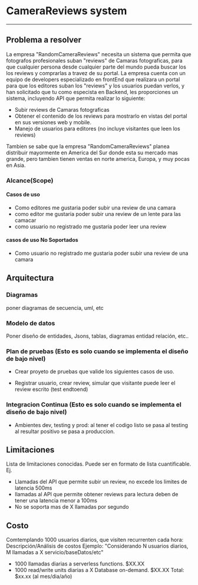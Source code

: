 
# CameraReviews system
---
## Problema a resolver
La empresa "RandomCameraReviews" necesita un sistema que permita que fotografos profesionales suban "reviews" de Camaras fotograficas, para que cualquier persona desde cualquier parte del mundo pueda buscar los los reviews y comprarlas a travez de su portal.
La empresa cuenta con un equipo de developers especializado en frontEnd que realizara un portal para que los editores suban los "reviews" y los usuarios puedan verlos, y han solicitado que tu como especista en Backend, les proporciones un sistema, incluyendo API que permita  realizar lo siguiente:

* Subir reviews de Camaras fotograficas
* Obtener el contenido de los reviews para mostrarlo en vistas del portal en sus versiones web y mobile.
* Manejo de usuarios para editores (no incluye visitantes que leen los reviews)

Tambien se sabe que la empresa "RandomCameraReviews" planea distribuir mayormente en America del Sur donde esta su mercado mas grande, pero tambien tienen ventas en norte america, Europa, y muy pocas en Asia.

### Alcance(Scope)

#### Casos de uso
* Como editores me gustaria poder subir una review de una camara
* como editor me gustaria poder subir una review de un lente para las camacar 
* como usuario no registrado me gustaria poder leer una review

#### casos de uso No Soportados
* Como usuario no registrado me gustaria poder subir una review de una camara

## Arquitectura

### Diagramas
poner diagramas de secuencia, uml, etc

### Modelo de datos
Poner diseño de entidades, Jsons, tablas, diagramas entidad relación, etc..


### Plan de pruebas (Esto es solo cuando se implementa el diseño de bajo nivel)
* Crear proyeto de pruebas que valide los siguientes casos de uso.
- Registrar usuario, crear review, simular que visitante puede leer el review escrito (test endtoend)

### Integracion Continua (Esto es solo cuando se implementa el diseño de bajo nivel)
* Ambientes dev, testing y prod: al tener el codigo listo se pasa al testing al resultar positivo se pasa a produccion.

## Limitaciones
Lista de limitaciones conocidas. Puede ser en formato de lista cuantificable.
Ej.
* Llamadas del API que permite subir un review, no excede los limites de latencia 500ms
* llamadas al API que permite obtener reviews para lectura deben de tener una latencia menor a 100ms
* No se soporta mas de X llamadas por segundo

## Costo
Comtemplando 1000 usuarios diarios, que visiten recurrenten cada hora:
Descripción/Análisis de costos
Ejemplo:
"Considerando N usuarios diarios, M llamadas a X servicio/baseDatos/etc"
* 1000 llamadas diarias a serverless functions. $XX.XX
* 1000 read/write units diarias a X Database on-demand. $XX.XX
Total: $xx.xx (al mes/dia/año)
